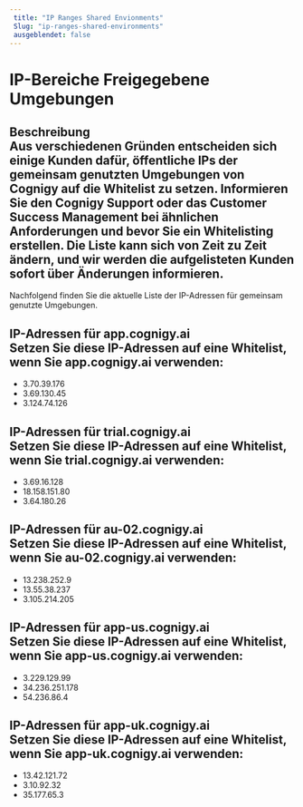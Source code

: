 ```yaml
---
 title: "IP Ranges Shared Envionments" 
 Slug: "ip-ranges-shared-environments" 
 ausgeblendet: false 
---
```

# IP-Bereiche Freigegebene Umgebungen

## Beschreibung<div class="divider"></div>Aus verschiedenen Gründen entscheiden sich einige Kunden dafür, öffentliche IPs der gemeinsam genutzten Umgebungen von Cognigy auf die Whitelist zu setzen. Informieren Sie den Cognigy Support oder das Customer Success Management bei ähnlichen Anforderungen und bevor Sie ein Whitelisting erstellen. Die Liste kann sich von Zeit zu Zeit ändern, und wir werden die aufgelisteten Kunden sofort über Änderungen informieren.

Nachfolgend finden Sie die aktuelle Liste der IP-Adressen für gemeinsam genutzte Umgebungen. 

## IP-Adressen für app.cognigy.ai<div class="divider"></div>Setzen Sie diese IP-Adressen auf eine Whitelist, wenn Sie app.cognigy.ai verwenden:

- 3.70.39.176
- 3.69.130.45
- 3.124.74.126

## IP-Adressen für trial.cognigy.ai<div class="divider"></div>Setzen Sie diese IP-Adressen auf eine Whitelist, wenn Sie trial.cognigy.ai verwenden:

- 3.69.16.128
- 18.158.151.80
- 3.64.180.26

## IP-Adressen für au-02.cognigy.ai<div class="divider"></div>Setzen Sie diese IP-Adressen auf eine Whitelist, wenn Sie au-02.cognigy.ai verwenden:

- 13.238.252.9
- 13.55.38.237
- 3.105.214.205

## IP-Adressen für app-us.cognigy.ai<div class="divider"></div>Setzen Sie diese IP-Adressen auf eine Whitelist, wenn Sie app-us.cognigy.ai verwenden:

- 3.229.129.99
- 34.236.251.178
- 54.236.86.4

## IP-Adressen für app-uk.cognigy.ai<div class="divider"></div>Setzen Sie diese IP-Adressen auf eine Whitelist, wenn Sie app-uk.cognigy.ai verwenden:

- 13.42.121.72
- 3.10.92.32
- 35.177.65.3